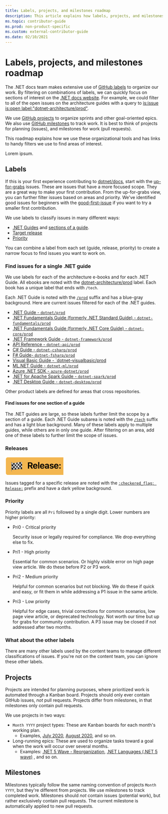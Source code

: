 ```yaml
---
title: Labels, projects, and milestones roadmap
description: This article explains how labels, projects, and milestones are used in the dotnet/docs repository.
ms.topic: contributor-guide
ms.prod: non-product-specific
ms.custom: external-contributor-guide
ms.date: 02/10/2021
---
```

# Labels, projects, and milestones roadmap

The .NET docs team makes extensive use of [GitHub labels](https://github.com/dotnet/docs/labels) to organize our work. By filtering on combinations of labels, we can quickly focus on sections of interest on the [.NET docs website](https://docs.microsoft.com/dotnet). For example, we could filter to all of the open issues on the architecture guides with a query to [is:issue is:open label:"dotnet-architecture/prod"](https://github.com/dotnet/docs/labels/dotnet-architecture%2Fprod).

We use [GitHub projects](https://github.com/dotnet/docs/projects) to organize sprints and other goal-oriented epics. We also use [GitHub milestones](https://github.com/dotnet/docs/milestones) to track work. It is best to think of projects for planning (issues), and milestones for work (pull requests).

This roadmap explains how we use these organizational tools and has links to handy filters we use to find areas of interest.

Lorem ipsum.

## Labels

If this is your first experience contributing to [dotnet/docs](https://github.com/dotnet/docs), start with the [up-for-grabs](https://github.com/dotnet/docs/labels/up-for-grabs) issues. These are issues that have a more focused scope. They are a great way to make your first contribution. From the up-for-grabs view, you can further filter issues based on areas and priority. We've identified good issues for beginners with the [good-first-issue](https://github.com/dotnet/docs/labels/good-first-issue) if you want to try a smaller first contribution.

We use labels to classify issues in many different ways:

- [.NET Guides](#find-issues-for-a-single-net-guide) and [sections of a guide](#find-issues-for-one-section-of-a-guide).
- [Target release](#releases)
- [Priority](#priority)

You can combine a label from each set (guide, release, priority) to create a narrow focus to find issues you want to work on.

### Find issues for a single .NET guide

We use labels for each of the architecture e-books and for each .NET Guide. All ebooks are noted with the [dotnet-architecture/prod](https://github.com/dotnet/docs/labels/dotnet-architecture%2Fprod) label. Each book has a unique label that ends with `/tech`.

Each .NET Guide is noted with the [`/prod`](https://github.com/dotnet/docs/labels?q=prod) suffix and has a blue-gray background. Here are current issues filtered for each of the .NET guides.

- [.NET Guide - `dotnet/prod`](https://github.com/dotnet/docs/labels/dotnet%2Fprod)
- [.NET Fundamentals Guide (formerly .NET Standard Guide) - `dotnet-fundamentals/prod`](https://github.com/dotnet/docs/labels/dotnet-fundamentals%2Fprod)
- [.NET Fundamentals Guide (formerly .NET Core Guide) - `dotnet-core/prod`](https://github.com/dotnet/docs/labels/dotnet-core%2Fprod)
- [.NET Framework Guide - `dotnet-framework/prod`](https://github.com/dotnet/docs/labels/dotnet-framework%2Fprod)
- [API Reference - `dotnet-api/prod`](https://github.com/dotnet/docs/labels/dotnet-api%2Fprod)
- [C# Guide - `dotnet-csharp/prod`](https://github.com/dotnet/docs/labels/dotnet-csharp%2Fprod)
- [F# Guide- `dotnet-fsharp/prod`](https://github.com/dotnet/docs/labels/dotnet-fsharp%2Fprod)
- [Visual Basic Guide - \`dotnet-visualbasic/prod](https://github.com/dotnet/docs/labels/dotnet-visualbasic%2Fprod)
- [ML.NET Guide - `dotnet-ml/prod`](https://github.com/dotnet/docs/labels/dotnet-ml%2Fprod)
- [Azure .NET SDK - `azure-dotnet/prod`](https://github.com/dotnet/docs/labels/azure-dotnet%2Fprod)
- [.NET for Apache Spark Guide - `dotnet-spark/prod`](https://github.com/dotnet/docs/labels/dotnet-spark%2Fprod)
- [.NET Desktop Guide - `dotnet-desktop/prod`](https://github.com/dotnet/docs/labels/dotnet-desktop%2Fprod)

Other product labels are defined for areas that cross repositories.

#### Find issues for one section of a guide

The .NET guides are large, so these labels further limit the scope by a section of a guide. Each .NET Guide subarea is noted with the [`/tech`](https://github.com/dotnet/docs/labels?q=tech) suffix and has a light blue background. Many of these labels apply to multiple guides, while others are in only one guide. After filtering on an area, add one of these labels to further limit the scope of issues.

### Releases

![:checkered_flag: Release: on dark yellow](./media/labels-projects/release.png "Prefix for release labels")

Issues tagged for a specific release are noted with the [`:checkered_flag: Release:`](https://github.com/dotnet/docs/labels?q=%3Acheckered_flag%3A+Release) prefix and have a dark yellow background.

### Priority

Priority labels are all `Pri` followed by a single digit. Lower numbers are higher priority:

- Pri0 - Critical priority

  Security issue or legally required for compliance. We drop everything else to fix.

- Pri1 - High priority

  Essential for common scenarios. Or highly visible error on high page view article. We do these before P2 or P3 work.

- Pri2 - Medium priority

  Helpful for common scenarios but not blocking.  We do these if quick and easy, or fit them in while addressing a P1 issue in the same article.

- Pri3 - Low priority

  Helpful for edge cases, trivial corrections for common scenarios, low page view article, or deprecated technology. Not worth our time but up for grabs for community contribution. A P3 issue may be closed if not addressed after two months.

### What about the other labels

There are many other labels used by the content teams to manage different classifications of issues. If you're not on the content team, you can ignore these other labels.

## Projects

Projects are intended for planning purposes, where prioritized work is automated through a Kanban board. Projects should only ever contain GitHub issues, _not_ pull requests. Projects differ from milestones, in that milestones only contain pull requests.

We use projects in two ways:

- `Month YYYY` project types: These are Kanban boards for each month's working plan.
  - Examples, [July 2020](https://github.com/dotnet/docs/projects/103), [August 2020](https://github.com/dotnet/docs/projects/117), and so on.
- Long-running epics: These are used to organize tasks toward a goal when the work will occur over several months.
  - Examples: [.NET 5 Wave - Reorganization](https://github.com/dotnet/docs/projects/105), [.NET Languages (.NET 5 wave)](https://github.com/dotnet/docs/projects/106)
    , and so on.

## Milestones

Milestones typically follow the same naming convention of projects `Month YYYY`, but they're different from projects. We use milestones to track completed work. Milestones should _not_ contain issues (potential work), but rather exclusively contain pull requests. The current milestone is automatically applied to new pull requests.